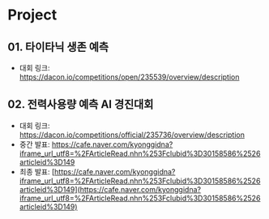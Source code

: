 # Project
## 01. 타이타닉 생존 예측 
- 대회 링크: https://dacon.io/competitions/open/235539/overview/description

## 02. 전력사용량 예측 AI 경진대회 
- 대회 링크: https://dacon.io/competitions/official/235736/overview/description
- 중간 발표: https://cafe.naver.com/kyonggidna?iframe_url_utf8=%2FArticleRead.nhn%253Fclubid%3D30158586%2526articleid%3D149
- 최종 발표: [https://cafe.naver.com/kyonggidna?iframe_url_utf8=%2FArticleRead.nhn%253Fclubid%3D30158586%2526articleid%3D149](https://cafe.naver.com/kyonggidna?iframe_url_utf8=%2FArticleRead.nhn%253Fclubid%3D30158586%2526articleid%3D149)
